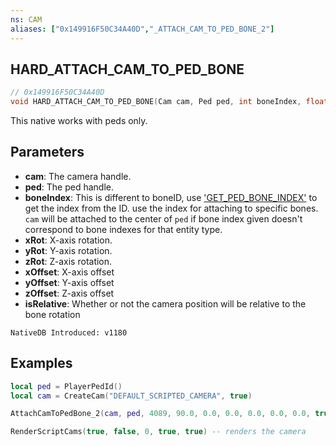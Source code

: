 ```yaml
---
ns: CAM
aliases: ["0x149916F50C34A40D","_ATTACH_CAM_TO_PED_BONE_2"]
---
```

## HARD_ATTACH_CAM_TO_PED_BONE

```c
// 0x149916F50C34A40D
void HARD_ATTACH_CAM_TO_PED_BONE(Cam cam, Ped ped, int boneIndex, float xRot, float yRot, float zRot, float xOffset, float yOffset, float zOffset, BOOL isRelative);
```

This native works with peds only.

## Parameters
* **cam**: The camera handle.
* **ped**: The ped handle.
* **boneIndex**: This is different to boneID, use ['GET_PED_BONE_INDEX'](#_0x3F428D08BE5AAE31) to get the index from the ID. use the index for attaching to specific bones. ```cam``` will be attached to the center of ```ped``` if bone index given doesn't correspond to bone indexes for that entity type.
* **xRot**: X-axis rotation.
* **yRot**: Y-axis rotation.
* **zRot**: Z-axis rotation.
* **xOffset**: X-axis offset
* **yOffset**: Y-axis offset
* **zOffset**: Z-axis offset
* **isRelative**: Whether or not the camera position will be relative to the bone rotation

```
NativeDB Introduced: v1180
```

## Examples

```lua
local ped = PlayerPedId()
local cam = CreateCam("DEFAULT_SCRIPTED_CAMERA", true)

AttachCamToPedBone_2(cam, ped, 4089, 90.0, 0.0, 0.0, 0.0, 0.0, 0.0, true) -- attach it to a finger on the left hand and rotates it 90 degrees on the X-axis

RenderScriptCams(true, false, 0, true, true) -- renders the camera

```
